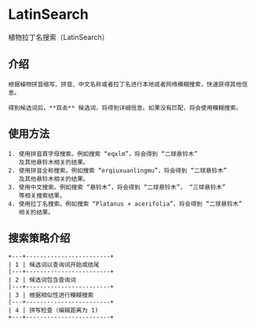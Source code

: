 LatinSearch
===========

植物拉丁名搜索（LatinSearch）

介绍
----

    根据植物拼音缩写、拼音、中文名称或者拉丁名进行本地或者网络模糊搜索，快速获得其他信息。

    得到候选词后，**双击** 候选词，将得到详细信息。如果没有匹配，将会使用糢糊搜索。

使用方法
-------

    1. 使用拼音首字母搜索。例如搜索 “eqxlm”，将会得到 “二球悬铃木”
       及其他悬铃木相关的结果。
    2. 使用拼音全称搜索。例如搜索 “erqiuxuanlingmu”，将会得到 “二球悬铃木”
       及其他悬铃木相关的结果。
    3. 使用中文搜索。例如搜索 “悬铃木”，将会得到 “二球悬铃木”， “三球悬铃木”
       等相关搜索结果。
    4. 使用拉丁名搜索。例如搜索 “Platanus × acerifolia”，将会得到 “二球悬铃木”
       相关的结果。

搜索策略介绍
----------

    +---+------------------------+
    | 1 | 候选词以查询词开始或结尾
    |---+------------------------+
    | 2 | 候选词包含查询词
    |---+------------------------+
    | 3 | 根据相似性进行糢糊搜索
    |---+------------------------+
    | 4 | 拼写检查（编辑距离为 1)
    +---+------------------------+

